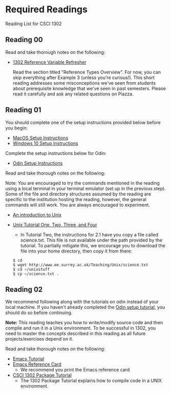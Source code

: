 # Required Readings
Reading List for CSCI 1302

## Reading 00

   Read and take thorough notes on the following:
   
   * [1302 Reference Variable Refresher](https://github.com/cs1302uga/cs1302-tutorials/blob/master/refresher/variables.md)
     
     Read the section titled "Reference Types Overview". For now, you can skip everything after Example 3 (unless you're curious!).
     This short reading addresses some misconceptions we've seen from students about prerequisite knowledge that we've seen in 
     past semesters. Please read it carefully and ask any related questions on Piazza.

## Reading 01
   
   You should complete one of the setup instructions provided below before you begin:

   * [MacOS Setup Instructions](https://github.com/cs1302uga/cs1302-exercises/blob/master/misc/MacOS.md)
   * [Windows 10 Setup Instructions](https://github.com/cs1302uga/cs1302-exercises/blob/master/misc/Windows10.md)

   Complete the setup instructions below for Odin:

   * [Odin Setup Instructions](https://github.com/cs1302uga/cs1302-exercises/blob/master/misc/OdinSetup.md)
   
   Read and take thorough notes on the following:

   Note: You are encouraged to try the commands mentioned in the reading using a local terminal in your terminal 
   emulator (set up in the previous step). Some of the file and directory structures assumed by the reading are 
   specific to the institution hosting the reading, however, the general commands will still work. You are always 
   encouraged to experiment. 

   * [An introduction to Unix](http://www.ee.surrey.ac.uk/Teaching/Unix/unixintro.html)
   * [Unix Tutorial One, Two, Three, and Four](http://www.ee.surrey.ac.uk/Teaching/Unix/)
      * In Tutorial Two, the instructions for 2.1 have you copy a file called science.txt. This file is not 
      available under the path provided by the tutorial. To partially mitigate this, we encourage you to download 
      the file into your home directory, then copy it from there:
      
      ```
      $ cd
      $ wget http://www.ee.surrey.ac.uk/Teaching/Unix/science.txt
      $ cd ~/unixstuff
      $ cp ~/science.txt .
      ```
      
## Reading 02

   We recommend following along with the tutorials on odin instead of your local machine. If you haven't already 
   completed the [Odin setup tutorial](https://github.com/cs1302uga/cs1302-exercises/blob/master/misc/OdinSetup.md), 
   you should do so before continuing.

   **Note:** This reading teaches you how to write/modify source code and then compile and run it in a Unix environment. 
   To be successful in 1302, you need to master the concepts described in this reading as all future projects/exercises 
   depend on it. 

   Read and take thorough notes on the following:

   * [Emacs Tutorial](https://github.com/cs1302uga/cs1302-tutorials/blob/master/emacs/emacs.md)
   * [Emacs Reference Card](https://www.gnu.org/software/emacs/refcards/pdf/refcard.pdf) 
      * We recommend you print the Emacs reference card
   * [CSCI 1302 Package Tutorial](https://github.com/cs1302uga/cs1302-tutorials/blob/master/packages.md)
      * The 1302 Package Tutorial explains how to compile code in a UNIX environment.
